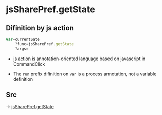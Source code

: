 # jsSharePref.getState

## Difinition by js action

```js.js
var=currentSate
	?func=jsSharePref.getState
	?args=

```

- [js action](#) is annotation-oriented language based on javascript in CommandClick

- The `run` prefix difinition on `var` is a process annotation, not a variable definition

## Src

-> [jsSharePref.getState](https://github.com/puutaro/CommandClick/blob/master/app/src/main/java/com/puutaro/commandclick/fragment_lib/terminal_fragment/js_interface/system/JsSharePref.kt#L29)


